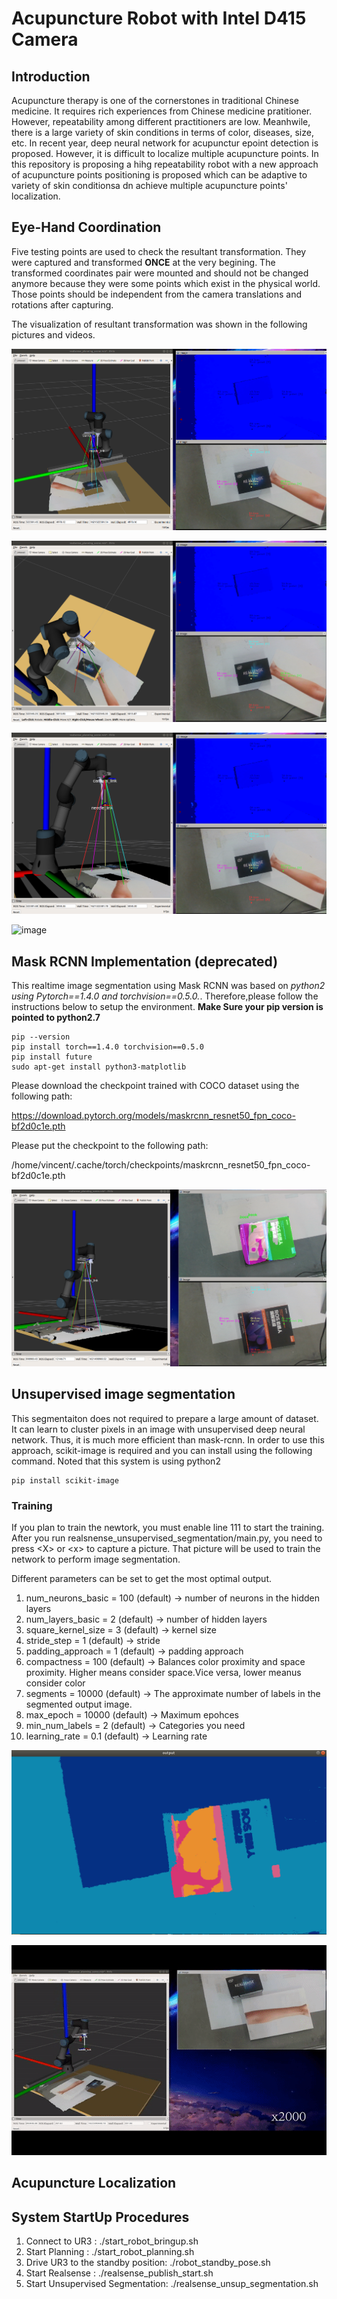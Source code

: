 # Acupuncture Robot with Intel D415 Camera

## Introduction
Acupuncture therapy is one of the cornerstones in traditional Chinese medicine. It requires rich experiences from Chinese medicine pratitioner. However, repeatability among different practitioners are low. Meanhwile, there is a large variety of skin conditions in terms of color, diseases, size, etc. In recent year, deep neural network for acupunctur epoint detection is proposed. However, it is difficult to localize multiple acupuncture points. In this repository is proposing a hihg repeatability robot with a new approach of acupuncture points positioning is proposed which can be adaptive to variety of skin conditionsa dn achieve multiple acupuncture points' localization.

## Eye-Hand Coordination
Five testing points are used to check the resultant transformation. They were captured and transformed **ONCE** at the very begining. The transformed coordinates pair were mounted and should not be changed anymore because they were some points which exist in the physical world. Those points should be independent from the camera translations and rotations after capturing. 

The visualization of resultant transformation was shown in the following pictures and videos. 

![image](https://github.com/vincent51689453/realsense_acp_robot/blob/melodic-ur3-devel/git_image/hand-eye-coordination/rviz01.png)

![image](https://github.com/vincent51689453/realsense_acp_robot/blob/melodic-ur3-devel/git_image/hand-eye-coordination/rviz02.png)

![image](https://github.com/vincent51689453/realsense_acp_robot/blob/melodic-ur3-devel/git_image/hand-eye-coordination/rviz03.png)

![image](https://github.com/vincent51689453/realsense_acp_robot/blob/melodic-ur3-devel/git_image/hand-eye-coordination/rviz_image_world_tf.gif)

## Mask RCNN Implementation (deprecated)
This realtime image segmentation using Mask RCNN was based on *python2 using Pytorch==1.4.0 and torchvision==0.5.0.*. Therefore,please follow the instructions below to setup the environment. **Make Sure your pip version is pointed to python2.7**


```
pip --version
pip install torch==1.4.0 torchvision==0.5.0
pip install future
sudo apt-get install python3-matplotlib
```

Please download the checkpoint trained with COCO dataset using the following path:

https://download.pytorch.org/models/maskrcnn_resnet50_fpn_coco-bf2d0c1e.pth


Please put the checkpoint to the following path:

/home/vincent/.cache/torch/checkpoints/maskrcnn_resnet50_fpn_coco-bf2d0c1e.pth

![image](https://github.com/vincent51689453/realsense_acp_robot/blob/melodic-ur3-devel/git_image/image_segmentation/mask_rcnn_01.png)

## Unsupervised image segmentation
This segmentaiton does not required to prepare a large amount of dataset. It can learn to cluster pixels in an image with unsupervised deep neural network. Thus, it is much more efficient than mask-rcnn. In order to use this approach, scikit-image is required and you can install using the following command. Noted that this system is using python2
```
pip install scikit-image
```

### Training
If you plan to train the newtork, you must enable line 111 to start the training. After you run realsnense_unsupervised_segmentation/main.py, you need to press \<X\> or \<x\> to capture a picture. That picture will be used to train the network to perform image segmentation.

Different parameters can be set to get the most optimal output.

1. num_neurons_basic = 100 (default) -> number of neurons in the hidden layers
2. num_layers_basic = 2 (default) -> number of hidden layers
3. square_kernel_size = 3 (default) -> kernel size
4. stride_step = 1 (default) -> stride 
5. padding_approach = 1 (default) -> padding approach
6. compactness = 100 (default) -> Balances color proximity and space proximity. Higher means consider space.Vice versa, lower meanus consider color
7. segments = 10000 (default) -> The approximate number of labels in the segmented output image.
8. max_epoch = 10000 (default) -> Maximum epohces
9. min_num_labels = 2 (default) -> Categories you need
10. learning_rate = 0.1 (default) -> Learning rate

![image](https://github.com/vincent51689453/realsense_acp_robot/blob/melodic-ur3-devel/git_image/image_segmentation/unsupervised_segmentation.png)

![image](https://github.com/vincent51689453/realsense_acp_robot/blob/melodic-ur3-devel/git_image/image_segmentation/unsupervised_training.gif)

## Acupuncture Localization


## System StartUp Procedures
1) Connect to UR3    : ./start_robot_bringup.sh
2) Start Planning    : ./start_robot_planning.sh
3) Drive UR3 to the standby position: ./robot_standby_pose.sh
3) Start Realsense   : ./realsense_publish_start.sh
3) Start Unsupervised Segmentation: ./realsense_unsup_segmentation.sh

